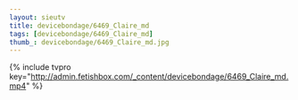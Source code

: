 ```yaml
--- 
layout: sieutv
title: devicebondage/6469_Claire_md
tags: [devicebondage/6469_Claire_md]
thumb_: devicebondage/6469_Claire_md.jpg
---
```

{% include tvpro key="http://admin.fetishbox.com/_content/devicebondage/6469_Claire_md.mp4" %} 
